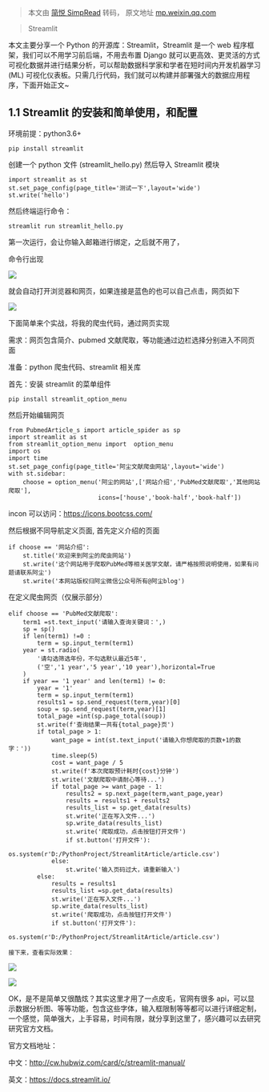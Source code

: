 > 本文由 [简悦 SimpRead](http://ksria.com/simpread/) 转码， 原文地址 [mp.weixin.qq.com](https://mp.weixin.qq.com/s/wa3Nk7ygd4D2ZQb2WI5bgA)

> Streamlit

本文主要分享一个 Python 的开源库：Streamlit，Streamlit 是一个 web 程序框架，我们可以不用学习前后端，不用去布置 Django 就可以更高效、更灵活的方式可视化数据并进行结果分析，可以帮助数据科学家和学者在短时间内开发机器学习 (ML) 可视化仪表板。只需几行代码，我们就可以构建并部署强大的数据应用程序，下面开始正文~

**1.1 Streamlit 的安装和简单使用，和配置**
------------------------------

环境前提：python3.6+

```
pip install streamlit

```

创建一个 python 文件 (streamlit_hello.py) 然后导入 Streamlit 模块

```
import streamlit as st
st.set_page_config(page_title='测试一下',layout='wide')
st.write('hello')

```

然后终端运行命令：

```
streamlit run streamlit_hello.py

```

第一次运行，会让你输入邮箱进行绑定，之后就不用了，

命令行出现

![](https://mmbiz.qpic.cn/sz_mmbiz_png/jz9F7HHiajcuIKuWUdGshASEpd7db5iboV88DiaAGvA3VDNicu6AAyJTv4BXiaUAhh0NUl6fIrln7pibaAR4A9liar2WQ/640?wx_fmt=png)

就会自动打开浏览器和网页，如果连接是蓝色的也可以自己点击，网页如下

![](https://mmbiz.qpic.cn/sz_mmbiz_png/jz9F7HHiajcuIKuWUdGshASEpd7db5iboVbW2nc2e6eOD76gtuNovCk20vWy2bnxYxBR8NlFjlEZqJiaqplss312Q/640?wx_fmt=png)

下面简单来个实战，将我的爬虫代码，通过网页实现

需求：网页包含简介、pubmed 文献爬取，等功能通过边栏选择分别进入不同页面

准备：python 爬虫代码、streamlit 相关库

首先：安装 streamlit 的菜单组件

```
pip install streamlit_option_menu

```

然后开始编辑网页

```
from PubmedArticle_s import article_spider as sp
import streamlit as st
from streamlit_option_menu import  option_menu
import os
import time
st.set_page_config(page_title='阿尘文献爬虫网站',layout='wide')
with st.sidebar:
    choose = option_menu('阿尘的网站',['网站介绍','PubMed文献爬取','其他网站爬取'],
                         icons=['house','book-half','book-half'])

```

incon 可以访问：https://icons.bootcss.com/

然后根据不同导航定义页面, 首先定义介绍的页面

```
if choose == '网站介绍':
    st.title('欢迎来到阿尘的爬虫网站')
    st.write('这个网站用于爬取PubMed等相关医学文献，请严格按照说明使用，如果有问题请联系阿尘')
    st.write('本网站版权归阿尘微信公众号所有@阿尘blog')

```

在定义爬虫网页（仅展示部分）

```
elif choose == 'PubMed文献爬取':
    term1 =st.text_input('请输入查询关键词：',)
    sp = sp()
    if len(term1) !=0 :
        term = sp.input_term(term1)
    year = st.radio(
        '请勾选筛选年份，不勾选默认最近5年',
        ('空','1 year','5 year','10 year'),horizontal=True
    )
    if year == '1 year' and len(term1) != 0:
        year = '1'
        term = sp.input_term(term1)
        results1 = sp.send_request(term,year)[0]
        soup = sp.send_request(term,year)[1]
        total_page =int(sp.page_total(soup))
        st.write(f'查询结果一共有{total_page}页')
        if total_page > 1:
            want_page = int(st.text_input('请输入你想爬取的页数+1的数字：'))
            time.sleep(5)
            cost = want_page / 5
            st.write(f'本次爬取预计耗时{cost}分钟')
            st.write('文献爬取中请耐心等待...')
            if total_page >= want_page - 1:
                results2 = sp.next_page(term,want_page,year)
                results = results1 + results2
                results_list = sp.get_data(results)
                st.write('正在写入文件...')
                sp.write_data(results_list)
                st.write('爬取成功，点击按钮打开文件')
                if st.button('打开文件'):
                    os.system(r'D:/PythonProject/StreamlitArticle/article.csv')
            else:
                st.write('输入页码过大，请重新输入')
        else:
            results = results1
            results_list =sp.get_data(results)
            st.write('正在写入文件...')
            sp.write_data(results_list)
            st.write('爬取成功，点击按钮打开文件')
            if st.button('打开文件'):
                os.system(r'D:/PythonProject/StreamlitArticle/article.csv')

```

```
接下来，查看实际效果：

```

![](https://mmbiz.qpic.cn/sz_mmbiz_png/jz9F7HHiajcuIKuWUdGshASEpd7db5iboVViccrcH5nd9wk1zQticZNNfRwzeTic1zVuIXWDjpEgcX65aKY9UwRmuGA/640?wx_fmt=png)

![](https://mmbiz.qpic.cn/sz_mmbiz_png/jz9F7HHiajcuIKuWUdGshASEpd7db5iboVBPBQGhvB3KriaiabH5eMibLRYRGp87PXkKwibT5zZjFS90OtYict9Lp8HZw/640?wx_fmt=png)

OK，是不是简单又很酷炫？其实这里才用了一点皮毛，官网有很多 api，可以显示数据分析图、等等功能，包含这些字体，输入框限制等等都可以进行详细定制，一个感觉，简单强大，上手容易，时间有限，就分享到这里了，感兴趣可以去研究研究官方文档。

官方文档地址：

中文：http://cw.hubwiz.com/card/c/streamlit-manual/

英文：https://docs.streamlit.io/